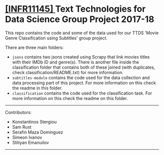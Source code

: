 # [[INFR11145] ](http://www.drps.ed.ac.uk/17-18/dpt/cxinfr11145.htm) Text Technologies for Data Science Group Project 2017-18
This repo contains the code and some of the data used for our TTDS 'Movie Genre Classification using Subtitles' group project.

There are three main folders:
- ```jsons``` contains two jsons created using Scrapy that link movies titles with their IMDb ID and genre(s). There is another file inside the classification folder that contains both of these joined (with duplicates, check classification/README.txt) for more information.
- ```subtitles-module``` contains the code used for the data collection and data processing part of this project. For more information on this check the readme in this folder.
- ```classification``` contains the code used for the classification task. For more information on this check the readme on this folder.

---
Contributors:
- Konstantinos Stergiou
- Sam Rust
- Serafín Maza Domínguez
- Simeon Ivanov
- Stiliyan Emanuilov
---
